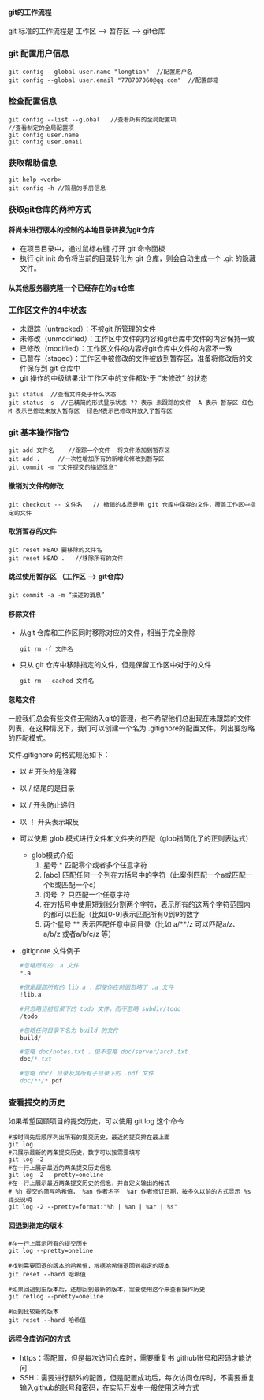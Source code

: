 #### git的工作流程

git 标准的工作流程是 工作区 --> 暂存区 --> git仓库 

### git 配置用户信息

~~~
git config --global user.name "longtian"  //配置用户名
git config --global user.email "778707060@qq.com"  //配置邮箱
~~~

### 检查配置信息

~~~
git config --list --global   //查看所有的全局配置项
//查看制定的全局配置项
git config user.name
git config user.email
~~~

### 获取帮助信息

~~~
git help <verb>
git config -h //简易的手册信息
~~~

### 获取git仓库的两种方式

#### 将尚未进行版本的控制的本地目录转换为git仓库

- 在项目目录中，通过鼠标右键 打开 git 命令面板
- 执行 git init 命令将当前的目录转化为 git 仓库，则会自动生成一个 .git 的隐藏文件。

#### 从其他服务器克隆一个已经存在的git仓库

### 工作区文件的4中状态

- 未跟踪（untracked）：不被git 所管理的文件
- 未修改（unmodified）：工作区中文件的内容和git仓库中文件的内容保持一致
- 已修改（modified）：工作区文件的内容好git仓库中文件的内容不一致
- 已暂存（staged）：工作区中被修改的文件被放到暂存区，准备将修改后的文件保存到 git 仓库中
- git 操作的中级结果:让工作区中的文件都处于 “未修改” 的状态

~~~
git status  //查看文件处于什么状态
git status -s  //已精简的形式显示状态 ?? 表示 未跟踪的文件  A 表示 暂存区 红色M 表示已修改未放入暂存区  绿色M表示已修改并放入了暂存区
~~~

### git 基本操作指令

~~~
git add 文件名    //跟踪一个文件  将文件添加到暂存区
git add .     //一次性增加所有的新增和修改到暂存区
git commit -m "文件提交的描述信息"  
~~~

#### 撤销对文件的修改

~~~
git checkout -- 文件名   // 撤销的本质是用 git 仓库中保存的文件，覆盖工作区中指定的文件
~~~

#### 取消暂存的文件

~~~
git reset HEAD 要移除的文件名
git reset HEAD .   //移除所有的文件
~~~

#### 跳过使用暂存区 （工作区 --> git仓库）

~~~
git commit -a -m “描述的消息”
~~~

#### 移除文件

- 从git 仓库和工作区同时移除对应的文件，相当于完全删除

  ~~~
  git rm -f 文件名
  ~~~

- 只从 git  仓库中移除指定的文件，但是保留工作区中对于的文件

  ~~~
  git rm --cached 文件名
  ~~~

#### 忽略文件

一般我们总会有些文件无需纳入git的管理，也不希望他们总出现在未跟踪的文件列表，在这种情况下，我们可以创建一个名为 .gitignore的配置文件，列出要忽略的匹配模式。

文件.gitignore 的格式规范如下：

- 以 # 开头的是注释
- 以 /  结尾的是目录
- 以 / 开头防止递归
- 以 ！ 开头表示取反
- 可以使用 glob 模式进行文件和文件夹的匹配（glob指简化了的正则表达式）
  - glob模式介绍
    1. 星号 * 匹配零个或者多个任意字符
    2. [abc] 匹配任何一个列在方括号中的字符（此案例匹配一个a或匹配一个b或匹配一个c）
    3. 问号 ？ 只匹配一个任意字符
    4. 在方括号中使用短划线分割两个字符，表示所有的这两个字符范围内的都可以匹配（比如[0-9]表示匹配所有0到9的数字
    5. 两个星号 ** 表示匹配任意中间目录（比如 a/**/z 可以匹配a/z、 a/b/z 或者a/b/c/z 等）

- .gitignore 文件例子

  ~~~php
  #忽略所有的 .a 文件
  *.a
  
  #但是跟踪所有的 lib.a ，即使你在前面忽略了 .a 文件
  !lib.a
  
  #只忽略当前目录下的 todo 文件，而不忽略 subdir/todo 
  /todo
  
  #忽略任何目录下名为 build 的文件
  build/
  
  #忽略 doc/notes.txt ，但不忽略 doc/server/arch.txt
  doc/*.txt
  
  #忽略 doc/ 目录及其所有子目录下的 .pdf 文件
  doc/**/*.pdf
  ~~~

### 查看提交的历史

如果希望回顾项目的提交历史，可以使用 git log 这个命令

~~~
#按时间先后顺序列出所有的提交历史，最近的提交排在最上面
git log
#只展示最新的两条提交历史，数字可以按需要填写
git log -2
#在一行上展示最近的两条提交历史信息
git log -2 --pretty=oneline
#在一行上展示最近两条提交历史的信息，并自定义输出的格式
# %h 提交的简写哈希值， %an 作者名字  %ar 作者修订日期，按多久以前的方式显示 %s 提交说明
git log -2 --pretty=format:"%h | %an | %ar | %s"
~~~

#### 回退到指定的版本

~~~
#在一行上展示所有的提交历史
git log --pretty=oneline

#找到需要回退的版本的哈希值，根据哈希值退回到指定的版本
git reset --hard 哈希值

#如果回退到旧版本后，还想回到最新的版本，需要使用这个来查看操作历史
git reflog --pretty=oneline

#回到比较新的版本
git reset --hard 哈希值
~~~

#### 远程仓库访问的方式

- https：零配置，但是每次访问仓库时，需要重复书 github账号和密码才能访问
- SSH：需要进行额外的配置，但是配置成功后，每次访问仓库时，不需要重复输入github的账号和密码，在实际开发中一般使用这种方式











































